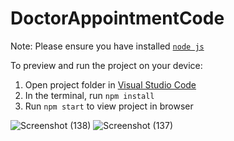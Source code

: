 
  # DoctorAppointmentCode

  Note: Please ensure you have installed <code><a href="https://nodejs.org/en/download/">node js</a></code>

  To preview and run the project on your device:
  1) Open project folder in <a href="https://code.visualstudio.com/download">Visual Studio Code</a>
  2) In the terminal, run `npm install`
  3) Run `npm start` to view project in browser
 
![Screenshot (138)](https://user-images.githubusercontent.com/124234040/226741619-b8be6e80-422c-488b-831f-1e1841dc2e39.png)
![Screenshot (137)](https://user-images.githubusercontent.com/124234040/226741651-57fc28ec-3982-44aa-990b-20e3d07edc58.png)
